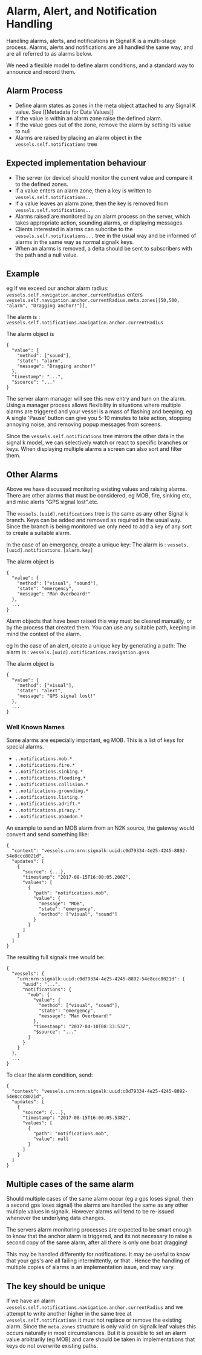 # Alarm, Alert, and Notification Handling

Handling alarms, alerts, and notifications in Signal K is a multi-stage process. Alarms, alerts and notifications are
all handled the same way, and are all referred to as alarms below.

We need a flexible model to define alarm conditions, and a standard way to announce and record them.

## Alarm Process

* Define alarm states as zones in the meta object attached to any Signal K value. See [[Metadata for Data Values]]
* If the value is within an alarm zone raise the defined alarm.
* If the value goes out of the zone, remove the alarm by setting its value to null
* Alarms are raised by placing an alarm object in the `vessels.self.notifications` tree

## Expected implementation behaviour

* The server (or device) should monitor the current value and compare it to the defined zones.
* If a value enters an alarm zone, then a key is written to `vessels.self.notifications..`
* If a value leaves an alarm zone, then the key is removed from `vessels.self.notifications..`
* Alarms raised are monitored by an alarm process on the server, which takes appropriate action, sounding alarms, or
  displaying messages.
* Clients interested in alarms can subcribe to the `vessels.self.notifications...` tree in the usual way and be informed
  of alarms in the same way as normal signalk keys.
* When an alarms is removed, a delta should be sent to subscribers with the path and a null value.

## Example

eg If we exceed our anchor alarm radius: `vessels.self.navigation.anchor.currentRadius` enters
`vessels.self.navigation.anchor.currentRadius.meta.zones[[50,500, "alarm", "Dragging anchor!"]],`

The alarm is : `vessels.self.notifications.navigation.anchor.currentRadius`

The alarm object is

[>]: # (mdpInsert ``` fsnip ../samples/full/docs-notifications.json --snip currentRadius --ellipsify timestamp "'$..['\$source']'")
```
{
  "value": {
    "method": ["sound"],
    "state": "alarm",
    "message": "Dragging anchor!"
  },
  "timestamp": "...",
  "$source": "..."
}
```
[<]: #
The server alarm manager will see this new entry and turn on the alarm. Using a manager process allows flexibility in
situations where multiple alarms are triggered and your vessel is a mass of flashing and beeping. eg A single 'Pause'
button can give you 5-10 minutes to take action, stopping annoying noise, and removing popup messages from screens.

Since the `vessels.self.notifications` tree mirrors the other data in the signal k model, we can selectively watch or
react to specific branches or keys. When displaying multiple alarms a screen can also sort and filter them.

## Other Alarms

Above we have discussed monitoring existing values and raising alarms. There are other alarms that must be considered,
eg MOB, fire, sinking etc, and misc alerts "GPS signal lost".etc.

The `vessels.[uuid].notifications` tree is the same as any other Signal k branch. Keys can be added and removed as
required in the usual way. Since the branch is being monitored we only need to add a key of any sort to create a
suitable alarm.

In the case of an emergency, create a unique key: The alarm is : `vessels.[uuid].notifications.[alarm.key]`

The alarm object is

[>]: # (mdpInsert ``` fsnip ../samples/full/docs-notifications.json --snip mob --ellipsify $ ~value)
```
{
  "value": {
    "method": ["visual", "sound"],
    "state": "emergency",
    "message": "Man Overboard!"
  },
  ...
}
```
[<]: #
Alarm objects that have been raised this way must be cleared manually, or by the process that created them. You can use
any suitable path, keeping in mind the context of the alarm.

eg In the case of an alert, create a unique key by generating a path: The alarm is :
`vessels.[uuid].notifications.navigation.gnss`

The alarm object is

[>]: # (mdpInsert ``` fsnip ../samples/full/docs-notifications.json --snip gnss --ellipsify $ ~value)
```
{
  "value": {
    "method": ["visual"],
    "state": "alert",
    "message": "GPS signal lost!"
  },
  ...
}
```
[<]: #
### Well Known Names

Some alarms are especially important, eg MOB. This is a list of keys for special alarms.
 * `..notifications.mob.*`
 * `..notifications.fire.*`
 * `..notifications.sinking.*`
 * `..notifications.flooding.*`
 * `..notifications.collision.*`
 * `..notifications.grounding.*`
 * `..notifications.listing.*`
 * `..notifications.adrift.*`
 * `..notifications.piracy.*`
 * `..notifications.abandon.*`

An example to send an MOB alarm from an N2K source, the gateway would convert and send something like:

[>]: # (mdpInsert ``` fsnip ../samples/delta/docs-notifications.json --delKeys $.updates[1] --ellipsify source)
```
{
  "context": "vessels.urn:mrn:signalk:uuid:c0d79334-4e25-4245-8892-54e8ccc8021d",
  "updates": [
    {
      "source": {...},
      "timestamp": "2017-08-15T16:00:05.200Z",
      "values": [
        {
          "path": "notifications.mob",
          "value": {
            "message": "MOB",
            "state": "emergency",
            "method": ["visual", "sound"]
          }
        }
      ]
    }
  ]
}
```
[<]: #
The resulting full signalk tree would be:

[>]: # (mdpInsert ``` fsnip ../samples/full/docs-notifications.json --ellipsify $ ~vessels --delKeys navigation --ellipsify uuid "'$..['\$source']'")
```
{
  "vessels": {
    "urn:mrn:signalk:uuid:c0d79334-4e25-4245-8892-54e8ccc8021d": {
      "uuid": "...",
      "notifications": {
        "mob": {
          "value": {
            "method": ["visual", "sound"],
            "state": "emergency",
            "message": "Man Overboard!"
          },
          "timestamp": "2017-04-10T08:33:53Z",
          "$source": "..."
        }
      }
    }
  },
  ...
}
```
[<]: #
To clear the alarm condition, send:

[>]: # (mdpInsert ``` fsnip ../samples/delta/docs-notifications.json --delKeys $.updates[0] --ellipsify source)
```
{
  "context": "vessels.urn:mrn:signalk:uuid:c0d79334-4e25-4245-8892-54e8ccc8021d",
  "updates": [
    {
      "source": {...},
      "timestamp": "2017-08-15T16:00:05.538Z",
      "values": [
        {
          "path": "notifications.mob",
          "value": null
        }
      ]
    }
  ]
}
```
[<]: #
## Multiple cases of the same alarm

Should multiple cases of the same alarm occur (eg a gps loses signal, then a second gps loses signal) the alarms are
handled the same as any other multiple values in signalk. However alarms will tend to be re-issued whenever the
underlying data changes.

The servers alarm monitoring processes are expected to be smart enough to know that the anchor alarm is triggered, and
its not necessary to raise a second copy of the same alarm, after all there is only one boat dragging!

This may be handled differently for notifications. It may be useful to know that your gps's are all failing
intermittently, or that . Hence the handling of multiple copies of alarms is an implementation issue, and may vary.

## The key should be unique

If we have an alarm `vessels.self.notifications.navigation.anchor.currentRadius` and we attempt to write another higher
in the same tree at `vessels.self.notifications` it must not replace or remove the existing alarm. Since the
`meta.zones` structure is only valid on signalk leaf values this occurs naturally in most circumstances. But it is
possible to set an alarm value arbitrarily (eg MOB) and care should be taken in implementations that keys do not
overwrite existing paths.
